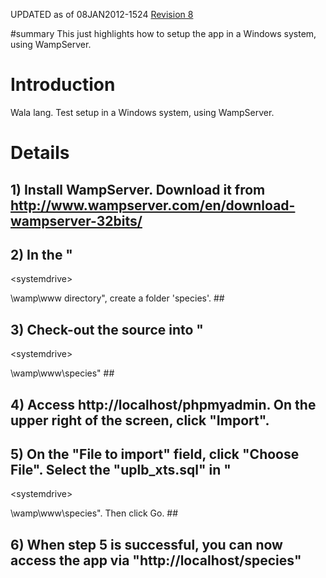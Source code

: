 UPDATED as of 08JAN2012-1524 [Revision 8](https://code.google.com/p/the-uplb-express-ticketing-system/source/detail?r=8)

#summary This just highlights how to setup the app in a Windows system, using WampServer.

# Introduction #

Wala lang. Test setup in a Windows system, using WampServer.


# Details #

## 1) Install WampServer. Download it from http://www.wampserver.com/en/download-wampserver-32bits/ ##

## 2) In the "

&lt;systemdrive&gt;

\wamp\www directory", create a folder 'species'. ##

## 3) Check-out the source into "

&lt;systemdrive&gt;

\wamp\www\species\" ##

## 4) Access http://localhost/phpmyadmin. On the upper right of the screen, click "Import". ##

## 5) On the "File to import" field, click "Choose File". Select the "uplb\_xts.sql" in "

&lt;systemdrive&gt;

\wamp\www\species\". Then click Go. ##

## 6) When step 5 is successful, you can now access the app via "http://localhost/species" ##
